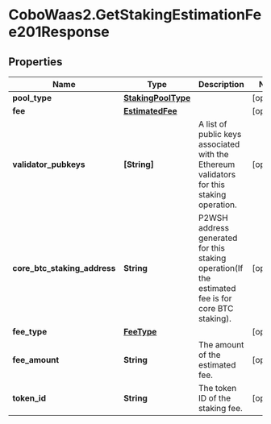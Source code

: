 # CoboWaas2.GetStakingEstimationFee201Response

## Properties

Name | Type | Description | Notes
------------ | ------------- | ------------- | -------------
**pool_type** | [**StakingPoolType**](StakingPoolType.md) |  | [optional] 
**fee** | [**EstimatedFee**](EstimatedFee.md) |  | [optional] 
**validator_pubkeys** | **[String]** | A list of public keys associated with the Ethereum validators for this staking operation. | [optional] 
**core_btc_staking_address** | **String** | P2WSH address generated for this staking operation(If the estimated fee is for core BTC staking). | [optional] 
**fee_type** | [**FeeType**](FeeType.md) |  | [optional] 
**fee_amount** | **String** | The amount of the estimated fee. | [optional] 
**token_id** | **String** | The token ID of the staking fee. | [optional] 


